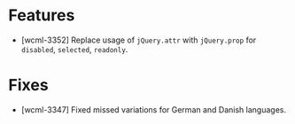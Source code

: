 # Features
* [wcml-3352] Replace usage of `jQuery.attr` with `jQuery.prop` for `disabled`, `selected`, `readonly`.

# Fixes
* [wcml-3347] Fixed missed variations for German and Danish languages.